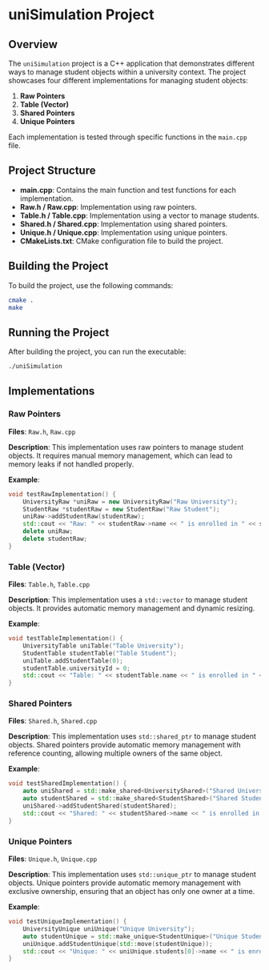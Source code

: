 # uniSimulation Project

## Overview

The `uniSimulation` project is a C++ application that demonstrates different ways to manage student objects within a university context. The project showcases four different implementations for managing student objects:

1. **Raw Pointers**
2. **Table (Vector)**
3. **Shared Pointers**
4. **Unique Pointers**

Each implementation is tested through specific functions in the `main.cpp` file.

## Project Structure

- **main.cpp**: Contains the main function and test functions for each implementation.
- **Raw.h / Raw.cpp**: Implementation using raw pointers.
- **Table.h / Table.cpp**: Implementation using a vector to manage students.
- **Shared.h / Shared.cpp**: Implementation using shared pointers.
- **Unique.h / Unique.cpp**: Implementation using unique pointers.
- **CMakeLists.txt**: CMake configuration file to build the project.

## Building the Project

To build the project, use the following commands:

```sh
cmake .
make
```

## Running the Project

After building the project, you can run the executable:

```sh
./uniSimulation
```

## Implementations

### Raw Pointers

**Files**: `Raw.h`, `Raw.cpp`

**Description**: This implementation uses raw pointers to manage student objects. It requires manual memory management, which can lead to memory leaks if not handled properly.

**Example**:
```cpp
void testRawImplementation() {
    UniversityRaw *uniRaw = new UniversityRaw("Raw University");
    StudentRaw *studentRaw = new StudentRaw("Raw Student");
    uniRaw->addStudentRaw(studentRaw);
    std::cout << "Raw: " << studentRaw->name << " is enrolled in " << studentRaw->university->name << std::endl;
    delete uniRaw;
    delete studentRaw;
}
```

### Table (Vector)

**Files**: `Table.h`, `Table.cpp`

**Description**: This implementation uses a `std::vector` to manage student objects. It provides automatic memory management and dynamic resizing.

**Example**:
```cpp
void testTableImplementation() {
    UniversityTable uniTable("Table University");
    StudentTable studentTable("Table Student");
    uniTable.addStudentTable(0);
    studentTable.universityId = 0;
    std::cout << "Table: " << studentTable.name << " is enrolled in " << uniTable.name << std::endl;
}
```

### Shared Pointers

**Files**: `Shared.h`, `Shared.cpp`

**Description**: This implementation uses `std::shared_ptr` to manage student objects. Shared pointers provide automatic memory management with reference counting, allowing multiple owners of the same object.

**Example**:
```cpp
void testSharedImplementation() {
    auto uniShared = std::make_shared<UniversityShared>("Shared University");
    auto studentShared = std::make_shared<StudentShared>("Shared Student");
    uniShared->addStudentShared(studentShared);
    std::cout << "Shared: " << studentShared->name << " is enrolled in " << studentShared->university->name << std::endl;
}
```

### Unique Pointers

**Files**: `Unique.h`, `Unique.cpp`

**Description**: This implementation uses `std::unique_ptr` to manage student objects. Unique pointers provide automatic memory management with exclusive ownership, ensuring that an object has only one owner at a time.

**Example**:
```cpp
void testUniqueImplementation() {
    UniversityUnique uniUnique("Unique University");
    auto studentUnique = std::make_unique<StudentUnique>("Unique Student");
    uniUnique.addStudentUnique(std::move(studentUnique));
    std::cout << "Unique: " << uniUnique.students[0]->name << " is enrolled in " << uniUnique.name << std::endl;
}
```